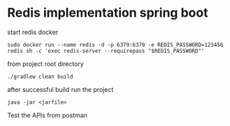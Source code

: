 # Redis implementation spring boot

start redis docker

```
sudo docker run --name redis -d -p 6379:6379 -e REDIS_PASSWORD=123456 redis sh -c 'exec redis-server --requirepass "$REDIS_PASSWORD"'

```

from project root directory

```
./gradlew clean build

```
after successful build run the project

```
java -jar <jarfile>

```

Test the APIs from postman
